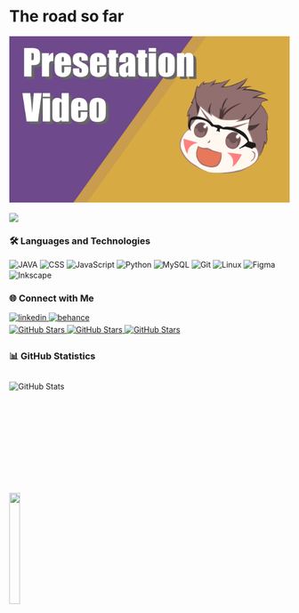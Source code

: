 
# The road so far

[![Watch the video](/banner_video.png)](https://youtu.be/atKtk2AIUPM&t)

<img src="https://readme-typing-svg.demolab.com?font=Fira+Code&weight=200&pause=1000&color=C799FF&width=300&lines=Wanna+know+more+?+" align="center">

<!--Language e Technology: START-->
### 🛠️ Languages and Technologies  

<div style="display: inline_block">
   <img align="center" alt="JAVA" src="https://img.shields.io/badge/HTML5-8e00cd?style=for-the-badge&logo=html5&logoColor=white">
  <img align="center" alt="CSS"  src="https://img.shields.io/badge/CSS3-8e00cd?style=for-the-badge&logo=css3&logoColor=white">
  <img align="center" alt="JavaScript" src="https://img.shields.io/badge/JavaScript-8e00cd?style=for-the-badge&logo=javascript&logoColor=white">
  <img align="center" alt="Python" src="https://img.shields.io/badge/Python-8e00cd?style=for-the-badge&logo=python&logoColor=white">
  <img align="center" alt="MySQL"  src="https://img.shields.io/badge/MySQL-8e00cd?style=for-the-badge&logo=mysql&logoColor=white">
  <img align="center" alt="Git"  src="https://img.shields.io/badge/GIT-8e00cd?style=for-the-badge&logo=git&logoColor=white"> 
  <img align="center" alt="Linux" src="https://img.shields.io/badge/Linux-8e00cd?style=for-the-badge&logo=linux&logoColor=white""> 
  <img align="center" alt="Figma" src="https://img.shields.io/badge/Figma-8e00cd?style=for-the-badge&logo=figma&logoColor=white">
  <br>
  <img align="center" alt="Inkscape" src="https://img.shields.io/badge/Inkscape-8e00cd?style=for-the-badge&logo=inkscape&logoColor=white">
<!--Language e Technology: END-->

### 🌐 Connect with Me  
<!-- Social Media:START -->
<div>
  <a href="https://www.linkedin.com/in/lkevinvinagre/" target="_blank">
    <img src=https://img.shields.io/badge/LinkedIn-8e00cd?style=for-the-badge&logo=linkedin&logoColor=white alt=linkedin style="margin-bottom: 5px;" />
  </a>
  <a href="https://www.behance.net/lkevinVinagre" target="_blank">
    <img src=https://img.shields.io/badge/Behance-8e00cd?style=for-the-badge&logo=Behance&logoColor=white alt=behance style="margin-bottom: 5px;" />
  </a>
</div>

<div>
  <a href="https://github.com/lkevinvinagre" target="_blank">
    <img src="https://img.shields.io/github/followers/lkevinvinagre?style=flat-square" alt="GitHub Stars" style="margin-bottom: 5px;" />
  </a>
  <a href="https://github.com/lkevinvinagre" target="_blank">
    <img src="https://img.shields.io/github/stars/lkevinvinagre?style=flat-square" alt="GitHub Stars" style="margin-bottom: 5px;" />
  </a>
  <a href="https://github.com/paulosalvatore" target="_blank">
    <img src="https://komarev.com/ghpvc/?username=lkevinvinagre&&style=flat-square" alt="GitHub Stars" style="margin-bottom: 5px;" />
  </a>
</div>

<!-- Social Media:END -->

<!-- Github Stats:START-->
### 📊 GitHub Statistics  

<div style="display: flex; align-items: center; gap: 20px;">

  <img 
    align="left" 
    alt="GitHub Stats" 
    height="200" 
    src="https://github-readme-stats.vercel.app/api?username=lkevinvinagre&show_icons=true&theme=midnight-purple&include_all_commits=false"
    />
   <img src="https://github-readme-stats.vercel.app/api/top-langs/?username=lkevinvinagre&theme=midnight-purple&hide_border=false&include_all_commits=false&count_private=false&layout=compact" width="40%" height="200" align="center"> <br>  
  
</div> 
<!-- Github Stats:END -->